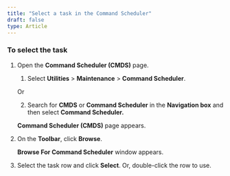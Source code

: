 ```yaml
---
title: "Select a task in the Command Scheduler"
draft: false
type: Article 
---
```


### To select the task

1. Open the **Command Scheduler (CMDS)** page.

    1. Select **Utilities** > **Maintenance** > **Command Scheduler**.

    Or

    2. Search for **CMDS** or **Command Scheduler** in the **Navigation box** and then select **Command Scheduler.**

    **Command Scheduler (CMDS)** page appears.

2. On the **Toolbar**, click **Browse**.

    **Browse For Command Scheduler** window appears.

3. Select the task row and click **Select**. Or, double-click the row to use.

​